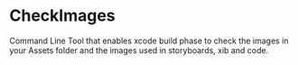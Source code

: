 # CheckImages
Command Line Tool that enables xcode build phase to check the images in your Assets folder and the images used in storyboards, xib and code.
